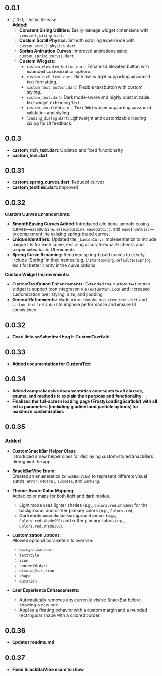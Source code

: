 ## 0.0.1

* [1.0.0] - Initial Release  
  **Added:**  
  - **Constant Sizing Utilities:** Easily manage widget dimensions with `constant_sizing.dart`.  
  - **Custom Scroll Physics:** Smooth scrolling experience with `custom_scroll_physics.dart`.  
  - **Spring Animation Curves:** Improved animations using `custom_spring_curves.dart`.  
  - **Custom Widgets:**  
    - `custom_elevated_button.dart`: Enhanced elevated button with extended customization options.  
    - `custom_rich_text.dart`: Rich text widget supporting advanced text formatting.  
    - `custom_text_button.dart`: Flexible text button with custom styling.  
    - `custom_text.dart`: Dark mode-aware and highly customizable text widget extending `Text`.  
    - `custom_textfield.dart`: Text field widget supporting advanced validation and styling.  
    - `loading_dialog.dart`: Lightweight and customizable loading dialog for UI feedback.

## 0.0.3

- **custom_rich_text.dart:** Updated and fixed functionality  
- **custom_text.dart**

## 0.0.31

- **custom_spring_curves.dart:** Reduced curves  
- **custom_textfield.dart:** Improved

## 0.0.32

**Custom Curves Enhancements:**  
- **Smooth Easing Curves Added:** Introduced additional smooth easing curves—`easeOutSine`, `easeInOutSine`, `easeOutCirc`, and `easeInOutCirc`—to complement the existing spring‑based curves.  
- **Unique Identifiers:** Updated the `_LambdaCurve` implementation to include unique IDs for each curve, ensuring accurate equality checks and proper selection in UI elements.  
- **Spring Curve Renaming:** Renamed spring‑based curves to clearly include “Spring” in their names (e.g. `instantSpring`, `defaultIosSpring`, etc.) for better clarity in the curve options.

**Custom Widget Improvements:**  
- **CustomTextButton Enhancements:** Extended the custom text button widget to support icon integration via `TextButton.icon` and increased customization over styling, size, and padding.  
- **General Refinements:** Made minor tweaks in `custom_text.dart` and `custom_textfield.dart` to improve performance and ensure UI consistency.

## 0.0.32
- **Fixed little onSubmitted bug in CustomTextfield**

## 0.0.33
- **Added documentation for CustomText**

## 0.0.34
- **Added comprehensive documentation comments to all classes, enums, and methods to explain their purpose and functionality.**
- **Finalized the full-screen loading page (FrostyLoadingScaffold) with all extra parameters (including gradient and particle options) for maximum customization.**

## 0.0.35
### Added
- **CustomSnackBar Helper Class:**  
  Introduced a new helper class for displaying custom-styled SnackBars throughout the app.
  
- **SnackBarVibe Enum:**  
  Created an enumeration (`SnackBarVibe`) to represent different visual states: `error`, `neutral`, `success`, and `warning`.

- **Theme-Aware Color Mapping:**  
  Added color maps for both light and dark modes.  
  - Light mode uses lighter shades (e.g., `Colors.red.shade50` for the background) and darker primary colors (e.g., `Colors.red`).
  - Dark mode uses darker background colors (e.g., `Colors.red.shade900`) and softer primary colors (e.g., `Colors.red.shade300`).

- **Customization Options:**  
  Allowed optional parameters to override:
  - `backgroundColor`
  - `textStyle`
  - `icon`
  - `contentWidget`
  - `dismissDirection`
  - `shape`
  - `duration`

- **User Experience Enhancements:**  
  - Automatically removes any currently visible SnackBar before showing a new one.
  - Applies a floating behavior with a custom margin and a rounded rectangular shape with a colored border.


## 0.0.36
- **Updates readme.md** 

## 0.0.37
- **Fixed SnackBarVibe enum to show**